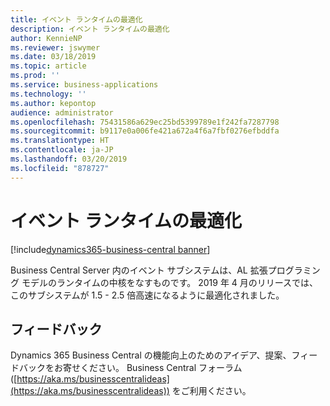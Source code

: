 ```yaml
---
title: イベント ランタイムの最適化
description: イベント ランタイムの最適化
author: KennieNP
ms.reviewer: jswymer
ms.date: 03/18/2019
ms.topic: article
ms.prod: ''
ms.service: business-applications
ms.technology: ''
ms.author: kepontop
audience: administrator
ms.openlocfilehash: 75431586a629ec25bd5399789e1f242fa7287798
ms.sourcegitcommit: b9117e0a006fe421a672a4f6a7fbf0276efbddfa
ms.translationtype: HT
ms.contentlocale: ja-JP
ms.lasthandoff: 03/20/2019
ms.locfileid: "878727"
---
```

# <a name="event-runtime-optimization"></a>イベント ランタイムの最適化

[!include[dynamics365-business-central banner](../includes/dynamics365-business-central.md)]

Business Central Server 内のイベント サブシステムは、AL 拡張プログラミング モデルのランタイムの中核をなすものです。 2019 年 4 月のリリースでは、このサブシステムが 1.5 - 2.5 倍高速になるように最適化されました。

## <a name="tell-us-what-you-think"></a>フィードバック
Dynamics 365 Business Central の機能向上のためのアイデア、提案、フィードバックをお寄せください。 Business Central フォーラム ([https://aka.ms/businesscentralideas](https://aka.ms/businesscentralideas)) をご利用ください。
